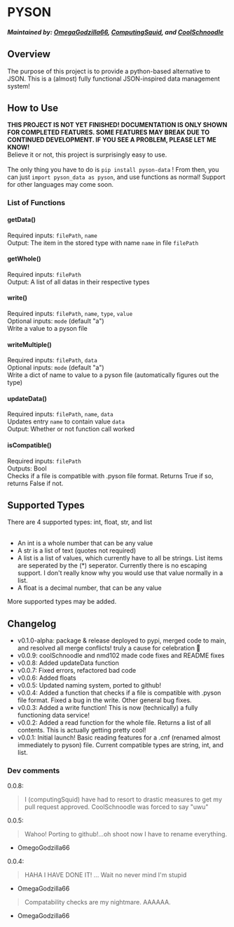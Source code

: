 # PYSON #
##### Maintained by: [OmegaGodzilla66](https://github.com/OmegaGodzilla66), [ComputingSquid](https://github.com/ProbablyComputingSquid), and [CoolSchnoodle](https://github.com/coolSchnoodle) #####


## Overview ##
The purpose of this project is to provide a python-based alternative to JSON. This is a (almost) fully functional JSON-inspired data management system!

## How to Use ##
**THIS PROJECT IS NOT YET FINISHED! DOCUMENTATION IS ONLY SHOWN FOR COMPLETED FEATURES. SOME FEATURES MAY BREAK DUE TO CONTINUED DEVELOPMENT. IF YOU SEE A PROBLEM, PLEASE LET ME KNOW!**
<br>Believe it or not, this project is surprisingly easy to use.<br>
<br> The only thing you have to do is `pip install pyson-data` ! From then, you can just `import pyson_data as pyson`, and use functions as normal!
Support for other languages may come soon.<br>
### List of Functions ###

#### getData() ####
Required inputs: `filePath`, `name`<br>
Output: The item in the stored type with name `name` in file `filePath`<br>

#### getWhole() ####
Required inputs: `filePath`<br>
Output: A list of all datas in their respective types<br>

#### write() ####
Required inputs: `filePath`, `name`, `type`, `value`<br>
Optional inputs: `mode` (default "a")<br>
Write a value to a pyson file

#### writeMultiple() ####
Required inputs: `filePath`, `data`<br>
Optional inputs: `mode` (default "a")<br>
Write a dict of name to value to a pyson file (automatically figures out the type)

#### updateData() ####
Required inputs: `filePath`, `name`, `data`<br>
Updates entry `name` to contain value `data`<br>
Output: Whether or not function call worked<br>

#### isCompatible() ####
Required inputs: `filePath`<br>
Outputs: Bool<br>
Checks if a file is compatible with .pyson file format. Returns True if so, returns False if not.<br>

## Supported Types ##
There are 4 supported types: int, float, str, and list
<br><br>
- An int is a whole number that can be any value<br>
- A str is a list of text (quotes not required)<br>
- A list is a list of values, which currently have to all be strings. List items are seperated by the (*) seperator.
Currently there is no escaping support. I don't really know why you would use that value normally in a list. <br> 
- A float is a decimal number, that can be any value<br>

More supported types may be added. 

## Changelog ##
- v0.1.0-alpha: package & release deployed to pypi, merged code to main, and resolved all merge conflicts! truly a cause for celebration 🎉
- v0.0.9: coolSchnoodle and nmd102 made code fixes and README fixes
- v0.0.8: Added updateData function
- v0.0.7: Fixed errors, refactored bad code
- v0.0.6: Added floats
- v0.0.5: Updated naming system, ported to github!
- v0.0.4: Added a function that checks if a file is compatible with .pyson file format. Fixed a bug in the write. Other general bug fixes. 
- v0.0.3: Added a write function! This is now (technically) a fully functioning data service!
- v0.0.2: Added a read function for the whole file. Returns a list of all contents. This is actually getting pretty cool!
- v0.0.1: Initial launch! Basic reading features for a .cnf (renamed almost immediately to pyson) file. Current compatible types are string, int, and list.

### Dev comments ###
0.0.8:<br>
> I (computingSquid) have had to resort to drastic measures to get my pull request approved. CoolSchnoodle was forced to say "uwu"

0.0.5: <br>
> Wahoo! Porting to github!...oh shoot now I have to rename everything.

- OmegoGodzilla66

0.0.4: <br>
> HAHA I HAVE DONE IT! ... Wait no never mind I'm stupid

- OmegaGodzilla66
> Compatability checks are my nightmare. AAAAAA.

- OmegaGodzilla66
